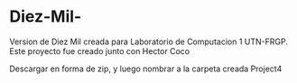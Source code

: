 # Diez-Mil-
Version de Diez Mil creada para Laboratorio de Computacion 1 UTN-FRGP. Este proyecto fue creado junto con Hector Coco

Descargar en forma de zip, y luego nombrar a la carpeta creada Project4
